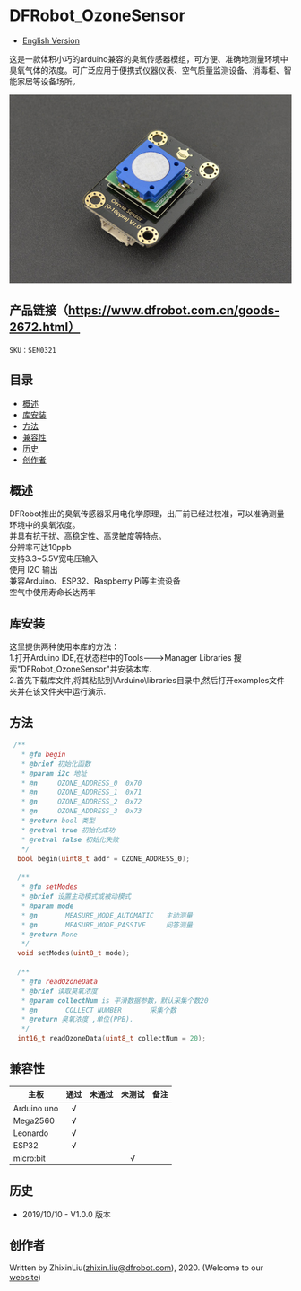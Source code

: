# DFRobot_OzoneSensor
- [English Version](./README.md)

这是一款体积小巧的arduino兼容的臭氧传感器模组，可方便、准确地测量环境中臭氧气体的浓度。可广泛应用于便携式仪器仪表、空气质量监测设备、消毒柜、智能家居等设备场所。<br>

![效果图](resources/images/sen0321.jpg)

## 产品链接（https://www.dfrobot.com.cn/goods-2672.html）

    SKU：SEN0321

## 目录

* [概述](#概述)
* [库安装](#库安装)
* [方法](#方法)
* [兼容性](#兼容性y)
* [历史](#历史)
* [创作者](#创作者)

## 概述

DFRobot推出的臭氧传感器采用电化学原理，出厂前已经过校准，可以准确测量环境中的臭氧浓度。<br>
并具有抗干扰、高稳定性、高灵敏度等特点。 <br>
分辨率可达10ppb<br>
支持3.3~5.5V宽电压输入<br>
使用 I2C 输出<br>
兼容Arduino、ESP32、Raspberry Pi等主流设备<br>
空气中使用寿命长达两年<br> 

## 库安装
这里提供两种使用本库的方法：<br>
1.打开Arduino IDE,在状态栏中的Tools--->Manager Libraries 搜索"DFRobot_OzoneSensor"并安装本库.<br>
2.首先下载库文件,将其粘贴到\Arduino\libraries目录中,然后打开examples文件夹并在该文件夹中运行演示.<br>

## 方法

```C++
 /**
   * @fn begin
   * @brief 初始化函数 
   * @param i2c 地址
   * @n     OZONE_ADDRESS_0  0x70
   * @n     OZONE_ADDRESS_1  0x71
   * @n     OZONE_ADDRESS_2  0x72
   * @n     OZONE_ADDRESS_3  0x73
   * @return bool 类型
   * @retval true 初始化成功
   * @retval false 初始化失败
   */
  bool begin(uint8_t addr = OZONE_ADDRESS_0);

  /**
   * @fn setModes
   * @brief 设置主动模式或被动模式
   * @param mode 
   * @n       MEASURE_MODE_AUTOMATIC   主动测量
   * @n       MEASURE_MODE_PASSIVE     问答测量
   * @return None
   */
  void setModes(uint8_t mode);

  /**
   * @fn readOzoneData
   * @brief 读取臭氧浓度
   * @param collectNum is 平滑数据参数，默认采集个数20
   * @n       COLLECT_NUMBER       采集个数
   * @return 臭氧浓度 ,单位(PPB).
   */
  int16_t readOzoneData(uint8_t collectNum = 20);
```

## 兼容性

| 主板        | 通过 | 未通过 | 未测试 | 备注 |
| ----------- | :--: | :----: | :----: | ---- |
| Arduino uno |  √   |        |        |      |
| Mega2560    |  √   |        |        |      |
| Leonardo    |  √   |        |        |      |
| ESP32       |  √   |        |        |      |
| micro:bit   |      |        |   √    |      |


## 历史

- 2019/10/10 - V1.0.0 版本

## 创作者

Written by ZhixinLiu(zhixin.liu@dfrobot.com), 2020. (Welcome to our [website](https://www.dfrobot.com/))
